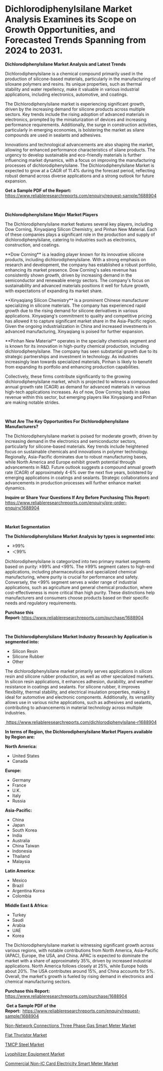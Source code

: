 <p><h1>Dichlorodiphenylsilane Market Analysis Examines its Scope on Growth Opportunities, and Forecasted Trends Spanning from 2024 to 2031.</h1></p><p><strong>Dichlorodiphenylsilane Market Analysis and Latest Trends</strong></p>
<p><p>Dichlorodiphenylsilane is a chemical compound primarily used in the production of silicone-based materials, particularly in the manufacturing of siloxane polymers and resins. Its unique properties, such as thermal stability and water repellency, make it valuable in various industrial applications, including electronics, automotive, and coatings.</p><p>The Dichlorodiphenylsilane market is experiencing significant growth, driven by the increasing demand for silicone products across multiple sectors. Key trends include the rising adoption of advanced materials in electronics, prompted by the miniaturization of devices and increasing performance requirements. Additionally, the surge in construction activities, particularly in emerging economies, is bolstering the market as silane compounds are used in sealants and adhesives.</p><p>Innovations and technological advancements are also shaping the market, allowing for enhanced performance characteristics of silane products. The urgency to develop sustainable and eco-friendly materials is further influencing market dynamics, with a focus on improving the manufacturing processes of dichlorodiphenylsilane. The Dichlorodiphenylsilane Market is expected to grow at a CAGR of 11.4% during the forecast period, reflecting robust demand across diverse applications and a strong outlook for future expansion.</p></p>
<p><strong>Get a Sample PDF of the Report:&nbsp;</strong> <a href="https://www.reliableresearchreports.com/enquiry/request-sample/1688904?utm_campaign=38&utm_medium=2&utm_source=Github&utm_content=ia&utm_term=30102024&utm_id=dichlorodiphenylsilane">https://www.reliableresearchreports.com/enquiry/request-sample/1688904</a></p>
<p>&nbsp;</p>
<p><strong>Dichlorodiphenylsilane Major Market Players</strong></p>
<p><p>The Dichlorodiphenylsilane market features several key players, including Dow Corning, Xinyaqiang Silicon Chemistry, and Pinhan New Material. Each of these companies plays a significant role in the production and supply of dichlorodiphenylsilane, catering to industries such as electronics, construction, and coatings.</p><p>**Dow Corning** is a leading player known for its innovative silicone products, including dichlorodiphenylsilane. With a strong emphasis on research and development, the company has established a robust portfolio, enhancing its market presence. Dow Corning's sales revenue has consistently shown growth, driven by increasing demand in the semiconductor and renewable energy sectors. The company's focus on sustainability and advanced materials positions it well for future growth, with expectations of expanding its market share.</p><p>**Xinyaqiang Silicon Chemistry** is a prominent Chinese manufacturer specializing in silicone materials. The company has experienced rapid growth due to the rising demand for silicone derivatives in various applications. Xinyaqiang's commitment to quality and competitive pricing has allowed it to capture significant market share in the Asia-Pacific region. Given the ongoing industrialization in China and increased investments in advanced manufacturing, Xinyaqiang is poised for further expansion.</p><p>**Pinhan New Material** operates in the specialty chemicals segment and is known for its innovation in high-purity chemical production, including dichlorodiphenylsilane. The company has seen substantial growth due to its strategic partnerships and investment in technology. As industries increasingly lean towards specialized materials, Pinhan is likely to benefit from expanding its portfolio and enhancing production capabilities.</p><p>Collectively, these firms contribute significantly to the growing dichlorodiphenylsilane market, which is projected to witness a compounded annual growth rate (CAGR) as demand for advanced materials in various high-tech applications increases. As of now, Dow Corning leads in sales revenue within this sector, but emerging players like Xinyaqiang and Pinhan are making notable strides.</p></p>
<p>&nbsp;</p>
<p><strong>What Are The Key Opportunities For Dichlorodiphenylsilane Manufacturers?</strong></p>
<p><p>The Dichlorodiphenylsilane market is poised for moderate growth, driven by increasing demand in the electronics and semiconductor sectors, particularly for silicone-based materials. Key trends include heightened focus on sustainable chemicals and innovations in polymer technology. Regionally, Asia-Pacific dominates due to robust manufacturing bases, while North America and Europe exhibit growth potential through advancements in R&D. Future outlook suggests a compound annual growth rate (CAGR) of approximately 4-6% over the next five years, bolstered by emerging applications in coatings and sealants. Strategic collaborations and advancements in production processes will further enhance market dynamics.</p></p>
<p><strong>Inquire or Share Your Questions If Any Before Purchasing This Report:</strong> <a href="https://www.reliableresearchreports.com/enquiry/pre-order-enquiry/1688904?utm_campaign=38&utm_medium=2&utm_source=Github&utm_content=ia&utm_term=30102024&utm_id=dichlorodiphenylsilane">https://www.reliableresearchreports.com/enquiry/pre-order-enquiry/1688904</a></p>
<p>&nbsp;</p>
<p><strong>Market Segmentation</strong></p>
<p><strong>The Dichlorodiphenylsilane Market Analysis by types is segmented into:</strong></p>
<p><ul><li>≥99%</li><li>＜99%</li></ul></p>
<p><p>Dichlorodiphenylsilane is categorized into two primary market segments based on purity: ≥99% and <99%. The ≥99% segment caters to high-end applications, including pharmaceuticals and specialized chemical manufacturing, where purity is crucial for performance and safety. Conversely, the <99% segment serves a wider range of industrial applications, such as agriculture and general chemical production, where cost-effectiveness is more critical than high purity. These distinctions help manufacturers and consumers choose products based on their specific needs and regulatory requirements.</p></p>
<p><strong>Purchase this Report:&nbsp;</strong><a href="https://www.reliableresearchreports.com/purchase/1688904?utm_campaign=38&utm_medium=2&utm_source=Github&utm_content=ia&utm_term=30102024&utm_id=dichlorodiphenylsilane">https://www.reliableresearchreports.com/purchase/1688904</a></p>
<p>&nbsp;</p>
<p><strong>The Dichlorodiphenylsilane Market Industry Research by Application is segmented into:</strong></p>
<p><ul><li>Silicon Resin</li><li>Silicone Rubber</li><li>Other</li></ul></p>
<p><p>The dichlorodiphenylsilane market primarily serves applications in silicon resin and silicone rubber production, as well as other specialized markets. In silicon resin applications, it enhances adhesion, durability, and weather resistance in coatings and sealants. For silicone rubber, it improves flexibility, thermal stability, and electrical insulation properties, making it ideal for automotive and electronic components. Additionally, its versatility allows use in various niche applications, such as adhesives and sealants, contributing to advancements in material technology across multiple industries.</p></p>
<p><a href="https://www.reliableresearchreports.com/dichlorodiphenylsilane-r1688904?utm_campaign=38&utm_medium=2&utm_source=Github&utm_content=ia&utm_term=30102024&utm_id=dichlorodiphenylsilane">&nbsp;https://www.reliableresearchreports.com/dichlorodiphenylsilane-r1688904</a></p>
<p><strong>In terms of Region, the Dichlorodiphenylsilane Market Players available by Region are:</strong></p>
<p>
    <p> <strong> North America: </strong>
        <ul>
            <li>United States</li>
            <li>Canada</li>
        </ul>
        </p> 
    <p> <strong> Europe: </strong>
        <ul>
            <li>Germany</li>
            <li>France</li>
            <li>U.K.</li>
            <li>Italy</li>
            <li>Russia</li>
        </ul>
        </p> 
    <p> <strong> Asia-Pacific: </strong>
        <ul>
            <li>China</li>
            <li>Japan</li>
            <li>South Korea</li>
            <li>India</li>
            <li>Australia</li>
            <li>China Taiwan</li>
            <li>Indonesia</li>
            <li>Thailand</li>
            <li>Malaysia</li>
        </ul>
        </p> 
    <p> <strong> Latin America: </strong>
        <ul>
            <li>Mexico</li>
            <li>Brazil</li>
            <li>Argentina Korea</li>
            <li>Colombia</li>
        </ul>
        </p> 
    <p> <strong> Middle East & Africa: </strong>
        <ul>
            <li>Turkey</li>
            <li>Saudi</li>
            <li>Arabia</li>
            <li>UAE</li>
            <li>Korea</li>
        </ul>
    </p>
    </p>
<p><p>The Dichlorodiphenylsilane market is witnessing significant growth across various regions, with notable contributions from North America, Asia-Pacific (APAC), Europe, the USA, and China. APAC is expected to dominate the market with a share of approximately 35%, driven by increased industrial applications. North America follows closely at 25%, while Europe holds about 20%. The USA contributes around 15%, and China accounts for 5%. Overall, the market's growth is fueled by rising demand in electronics and chemical manufacturing sectors.</p></p>
<p><strong>Purchase this Report: </strong><a href="https://www.reliableresearchreports.com/purchase/1688904?utm_campaign=38&utm_medium=2&utm_source=Github&utm_content=ia&utm_term=30102024&utm_id=dichlorodiphenylsilane">https://www.reliableresearchreports.com/purchase/1688904</a></p>
<p>&nbsp;<strong>Get a Sample PDF of the Report:&nbsp;&nbsp;</strong><a href="https://www.reliableresearchreports.com/enquiry/request-sample/1688904?utm_campaign=38&utm_medium=2&utm_source=Github&utm_content=ia&utm_term=30102024&utm_id=dichlorodiphenylsilane">https://www.reliableresearchreports.com/enquiry/request-sample/1688904</a></p>
<p><strong></strong></p>
<p><p><a href="https://issuu.com/reportprime-2/docs/non-network-connections-three-phase_cdfe1268115599?utm_campaign=38&utm_medium=2&utm_source=Github&utm_content=ia&utm_term=30102024&utm_id=dichlorodiphenylsilane">Non-Network Connections Three Phase Gas Smart Meter Market</a></p><p><a href="https://github.com/tacitam515l/Market-Research-Report-List-1/blob/main/flat-thyristor-market.md?utm_campaign=38&utm_medium=2&utm_source=Github&utm_content=ia&utm_term=30102024&utm_id=dichlorodiphenylsilane">Flat Thyristor Market</a></p><p><a href="https://www.linkedin.com/pulse/tmcp-steel-market-size-status-forecast-2024-2031-see-market-mkhjf?utm_campaign=38&utm_medium=2&utm_source=Github&utm_content=ia&utm_term=30102024&utm_id=dichlorodiphenylsilane">TMCP Steel Market</a></p><p><a href="https://www.linkedin.com/pulse/lyophilizer-equipment-industry-sector-market-dynamics-future-ls8df?utm_campaign=38&utm_medium=2&utm_source=Github&utm_content=ia&utm_term=30102024&utm_id=dichlorodiphenylsilane">Lyophilizer Equipment Market</a></p><p><a href="https://issuu.com/reportprime-2/docs/commercial-non-ic-card-electricity-_4a2e1784b8c754?utm_campaign=38&utm_medium=2&utm_source=Github&utm_content=ia&utm_term=30102024&utm_id=dichlorodiphenylsilane">Commercial Non-IC Card Electricity Smart Meter Market</a></p></p>